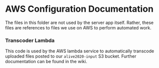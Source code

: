 # AWS Configuration Documentation
The files in this folder are not used by the server app itself. Rather, these files are references to files we use on AWS to perform automated work.

### Transcoder Lambda
This code is used by the AWS lambda service to automatically transcode uploaded files posted to our `alive2020-input` S3 bucket. Further documentation can be found in the wiki.
